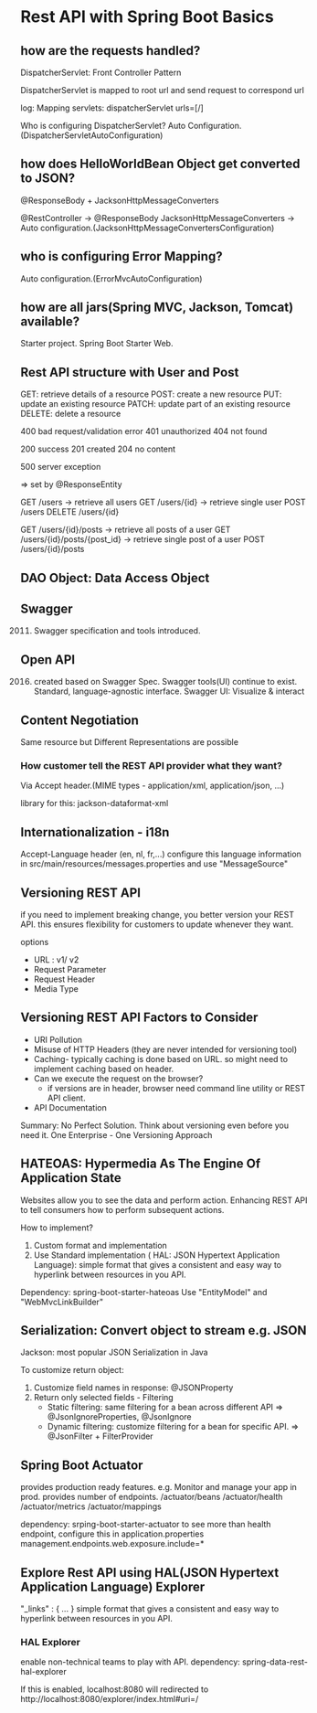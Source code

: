 # Rest API with Spring Boot Basics

## how are the requests handled?
DispatcherServlet: Front Controller Pattern

DispatcherServlet is mapped to root url and send request to correspond url

log: Mapping servlets: dispatcherServlet urls=[/]

Who is configuring DispatcherServlet? Auto Configuration.(DispatcherServletAutoConfiguration)

## how does HelloWorldBean Object get converted to JSON?
@ResponseBody + JacksonHttpMessageConverters

@RestController -> @ResponseBody
JacksonHttpMessageConverters -> Auto configuration.(JacksonHttpMessageConvertersConfiguration)

## who is configuring Error Mapping?
Auto configuration.(ErrorMvcAutoConfiguration)

## how are all jars(Spring MVC, Jackson, Tomcat) available?
Starter project. Spring Boot Starter Web.

## Rest API structure with User and Post

GET: retrieve details of a resource
POST: create a new resource
PUT: update an existing resource
PATCH: update part of an existing resource
DELETE: delete a resource

400 bad request/validation error
401 unauthorized
404 not found

200 success
201 created
204 no content

500 server exception

=> set by @ResponseEntity


GET /users -> retrieve all users
GET /users/{id} -> retrieve single user
POST /users
DELETE /users/{id}

GET /users/{id}/posts -> retrieve all posts of a user
GET /users/{id}/posts/{post_id} -> retrieve single post of a user
POST /users/{id}/posts

## DAO Object: Data Access Object

## Swagger 
2011. Swagger specification and tools introduced.

## Open API
2016. created based on Swagger Spec. Swagger tools(UI) continue to exist.
Standard, language-agnostic interface. Swagger UI: Visualize & interact

## Content Negotiation

Same resource but Different Representations are possible

### How customer tell the REST API provider what they want?
Via Accept header.(MIME types - application/xml, application/json, ...)

library for this: jackson-dataformat-xml

## Internationalization - i18n
Accept-Language header (en, nl, fr,...)
configure this language information in src/main/resources/messages.properties
and use "MessageSource"

## Versioning REST API

if you need to implement breaking change, you better version your REST API. 
this ensures flexibility for customers to update whenever they want. 

options
- URL : v1/ v2
- Request Parameter 
- Request Header
- Media Type

## Versioning REST API Factors to Consider
- URI Pollution
- Misuse of HTTP Headers (they are never intended for versioning tool)
- Caching- typically caching is done based on URL. so might need to implement caching based on header.
- Can we execute the request on the browser? 
	- if versions are in header, browser need command line utility or REST API client.
- API Documentation

Summary: No Perfect Solution. Think about versioning even before you need it. 
One Enterprise - One Versioning Approach


## HATEOAS: Hypermedia As The Engine Of Application State

Websites allow you to see the data and perform action.
Enhancing REST API to tell consumers how to perform subsequent actions.

How to implement?
1. Custom format and implementation
2. Use Standard implementation ( HAL: JSON Hypertext Application Language): simple format that gives
a consistent and easy way to hyperlink between resources in you API.

Dependency: spring-boot-starter-hateoas
Use "EntityModel" and "WebMvcLinkBuilder"

## Serialization: Convert object to stream e.g. JSON

Jackson: most popular JSON Serialization in Java

To customize return object:

1. Customize field names in response: @JSONProperty
2. Return only selected fields - Filtering
	- Static filtering: same filtering for a bean across different API => @JsonIgnoreProperties, @JsonIgnore
	- Dynamic filtering: customize filtering for a bean for specific API. => @JsonFilter + FilterProvider

## Spring Boot Actuator

provides production ready features. e.g. Monitor and manage your app in prod.
provides number of endpoints.
/actuator/beans
/actuator/health
/actuator/metrics
/actuator/mappings

dependency: srping-boot-starter-actuator
to see more than health endpoint, configure this in application.properties
management.endpoints.web.exposure.include=*

## Explore Rest API using HAL(JSON Hypertext Application Language) Explorer
"_links" : { ... }
simple format that gives a consistent and easy way to hyperlink between resources in you API.

### HAL Explorer
enable non-technical teams to play with API.
dependency: spring-data-rest-hal-explorer

If this is enabled, localhost:8080 will redirected to http://localhost:8080/explorer/index.html#uri=/
